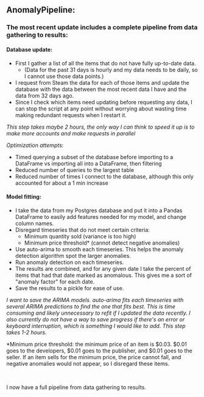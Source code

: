 ## AnomalyPipeline:
### The most recent update includes a complete pipeline from data gathering to results:
#### Database update:
  * First I gather a list of all the items that do not have fully up-to-date data.
    * (Data for the past 31 days is hourly and my data needs to be daily, so I cannot use those data points.)
  * I request from Steam the data for each of those items and update the database with the data between the most recent data 
  I have and the data from 32 days ago.
  * Since I check which items need updating before requesting any data, I can stop the script at any point without worrying
  about wasting time making redundant requests when I restart it.

_This step takes maybe 2 hours, the only way I can think to speed it up is to make more accounts and make requests in parallel_

*Optimization attempts*:

  * Timed querying a subset of the database before importing to a DataFrame vs importing all into a DataFrame, then filtering
  * Reduced number of queries to the largest table
  * Reduced number of times I connect to the database, although this only accounted for about a 1 min increase
  
#### Model fitting:
  * I take the data from my Postgres database and put it into a Pandas DataFrame to easily add features needed for my model,
  and change column names.
  * Disregard timeseries that do not meet certain criteria:
    * Minimum quantity sold (variance is too high)
    * Minimum price threshold* (cannot detect negative anomalies)
  * Use auto-arima to smooth each timeseries. This helps the anomaly detection algorithm spot the larger anomalies.
  * Run anomaly detection on each timeseries.
  * The results are combined, and for any given date I take the percent of items that had that date marked as anomalous.
  This gives me a sort of "anomaly factor" for each date.
  * Save the results to a pickle for ease of use.

_I want to save the ARIMA models. auto-arima fits each timeseries with several ARIMA predictions to find the one that fits best. This is time consuming and likely unnecessary to refit if I updated the data recently.
I also currently do not have a way to save progress if there's an error or keyboard interruption,
which is something I would like to add. This step takes 1-2 hours._

*Minimum price threshold: the minimum price of an item is $0.03. $0.01 goes to the developers, $0.01 goes to the publisher,
and $0.01 goes to the seller. If an item sells for the minimum price, the price cannot fall, and negative anomalies would not
appear, so I disregard these items.

<br>

I now have a full pipeline from data gathering to results.
